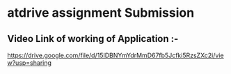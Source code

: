 ﻿# atdrive assignment Submission 

 ## Video Link of working of Application :- 
 https://drive.google.com/file/d/15IDBNYmYdrMmD67fb5Jcfki5RzsZXc2i/view?usp=sharing
